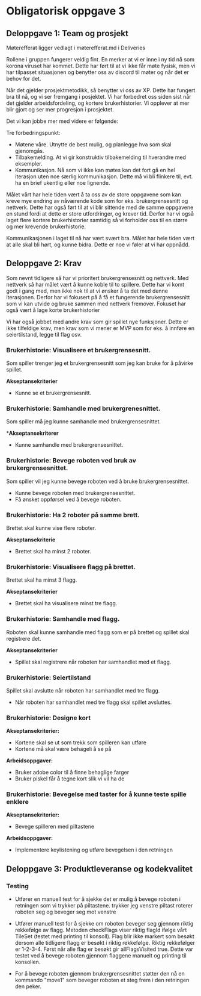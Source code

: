 # Obligatorisk oppgave 3
## Deloppgave 1: Team og prosjekt
Møterefferat ligger vedlagt i møterefferat.md i Deliveries

Rollene i gruppen fungerer veldig fint. En merker at vi er inne i ny tid
nå som korona viruset har kommet. Dette har ført til at vi ikke får møte fysisk,
men vi har tilpasset situasjonen og benytter oss av discord til møter og når det er behov for det. 

Når det gjelder prosjektmetodikk, så benytter vi oss av XP. Dette har fungert bra til nå, og vi ser fremgang i posjektet. Vi har forbedret oss siden sist når det gjelder arbeidsfordeling, og
kortere brukerhistorier. Vi opplever at mer blir gjort og ser mer progresjon i prosjektet.

Det vi kan jobbe mer med videre er følgende: 

Tre forbedringspunkt:
* Møtene våre. Utnytte de best mulig, og planlegge hva som skal gjenomgås.
* Tilbakemelding. At vi gir konstruktiv tilbakemelding til hverandre med eksempler. 
* Kommunikasjon. Nå som vi ikke kan møtes kan det fort gå en hel iterasjon uten noe særlig kommunikasjon. Dette må vi bli flinkere til, evt. ha en brief ukentlig eller noe lignende. 

Målet vårt har hele tiden vært å ta oss av de store oppgavene som kan kreve mye endring av nåværende kode som for eks. brukergrensesnitt og nettverk. Dette har også ført til at vi blir sittende med de samme oppgavene en stund fordi at dette er store utfordringer, og krever tid.
Derfor har vi også laget flere kortere brukerhistorier samtidig så vi forholder oss til en større og mer krevende brukerhistorie.

Kommunikasjonen i laget til nå har vært svært bra. Målet har hele tiden vært at alle skal bli hørt, og kunne bidra. Dette er noe vi føler at vi har oppnådd. 

## Deloppgave 2: Krav
Som nevnt tidligere så har vi prioritert brukergrensesnitt og nettverk. Med nettverk så har målet vært å kunne koble til to spillere. Dette har vi komt godt i gang med, men ikke nok til at vi ønsker å ta det med denne iterasjonen. Derfor har vi fokusert på å få et fungerende brukergrensesnitt som vi kan utvide og bruke sammen med nettverk fremover. Fokuset har også vært å lage korte brukerhistorier 

Vi har også jobbet med andre krav som gir spillet nye funksjoner. Dette er ikke tilfeldige krav, men krav som vi mener er MVP som for eks. å innføre en seiertilstand, legge til flag osv. 


### Brukerhistorie: Visualisere et brukergrensesnitt.
Som spiller trenger jeg et brukergrensesnitt som jeg kan bruke for å påvirke spillet.

**Akseptansekriterier**
* Kunne se et brukergrensesnitt.

### Brukerhistorie: Samhandle med brukergrenesnittet.
Som spiller må jeg kunne samhandle med brukergrensesnittet.

***Akseptansekriterer**
* Kunne samhandle med brukergrensesnittet.

### Brukerhistorie: Bevege roboten ved bruk av brukergrensesnittet.
Som spiller vil jeg kunne bevege roboten ved å bruke brukergrensesnittet.

* Kunne bevege roboten med brukergrensesnittet.
* Få ønsket oppførsel ved å bevege roboten.

### Brukerhistorie: Ha 2 roboter på samme brett.
Brettet skal kunne vise flere roboter.

**Akseptansekriterie**
* Brettet skal ha minst 2 roboter.


### Brukerhistorie: Visualisere flagg på brettet.
Brettet skal ha minst 3 flagg.

**Akseptansekriterier**
* Brettet skal ha visualisere minst tre flagg.


### Brukerhistorie: Samhandle med flagg.
Roboten skal kunne samhandle med flagg som er på brettet og spillet
skal registrere det.

**Akseptansekriterier**
* Spillet skal registrere når roboten har samhandlet med et flagg. 


### Brukerhistorie: Seiertilstand
Spillet skal avslutte når roboten har samhandlet med tre flagg.

* Når roboten har samhandlet med tre flagg skal spillet avsluttes.

### Brukerhistorie: Designe kort
**Akseptansekriterier:**
* Kortene skal se ut som trekk som spilleren kan utføre
* Kortene må skal være behageli å se på

**Arbeidsoppgaver:**
* Bruker adobe color til å finne behaglige farger
* Bruker piskel får å tegne kort slik vi vil ha de

### Brukerhistorie: Bevegelse med taster for å kunne teste spille enklere
**Akseptansekriterier:**
* Bevege spilleren med piltastene

**Arbeidsoppgaver:**
* Implementere keylistening og utføre bevegelsen i den retningen

## Deloppgave 3: Produktleveranse og kodekvalitet

### Testing
* Utfører en manuell test for å sjekke det er mulig å bevege roboten i retningen som vi trykker på piltastene.
trykker jeg venstre piltast roterer roboten seg og beveger seg mot venstre

* Utfører manuell test for å sjekke om roboten beveger seg gjennom riktig rekkefølge av flagg. Metoden checkFlags
viser riktig flagId ifølge vårt TileSet (testet med printing til konsoll). Flag blir ikke markert som besøkt dersom alle
tidligere flagg er besøkt i riktig rekkefølge. Riktig rekkefølger er 1-2-3-4. Først når alle flag er besøkt gir allFlagsVisited true. 
Dette var testet ved å bevege roboten gjennom flaggene manuelt og printing til konsollen.

* For å bevege roboten gjennom brukergrensesnittet støtter den nå en kommando "move1" som beveger roboten et steg frem i den retningen den peker. 

